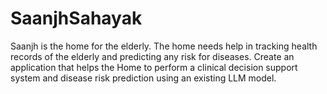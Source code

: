 # SaanjhSahayak

Saanjh is the home for the elderly. The home needs help in tracking health records of the elderly
and predicting any risk for diseases. Create an application that helps the Home to perform a clinical
decision support system and disease risk prediction using an existing LLM model.
